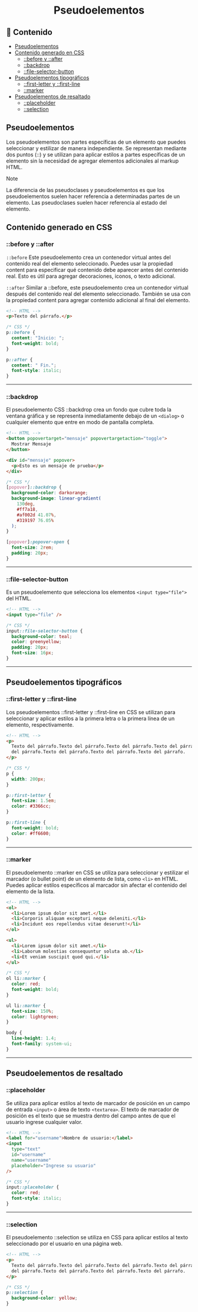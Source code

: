 <h1 align="center">Pseudoelementos</h1>

<h2>📑 Contenido</h2>

- [Pseudoelementos](#pseudoelementos)
- [Contenido generado en CSS](#contenido-generado-en-css)
  - [::before y ::after](#before-y-after)
  - [::backdrop](#backdrop)
  - [::file-selector-button](#file-selector-button)
- [Pseudoelementos tipográficos](#pseudoelementos-tipográficos)
  - [::first-letter y ::first-line](#first-letter-y-first-line)
  - [::marker](#marker)
- [Pseudoelementos de resaltado](#pseudoelementos-de-resaltado)
  - [::placeholder](#placeholder)
  - [::selection](#selection)

## Pseudoelementos

Los pseudoelementos son partes específicas de un elemento que puedes seleccionar y estilizar de manera independiente. Se representan mediante dos puntos (::) y se utilizan para aplicar estilos a partes específicas de un elemento sin la necesidad de agregar elementos adicionales al markup HTML.

> [!NOTE]
>
> La diferencia de las pseudoclases y pseudoelementos es que los pseudoelementos suelen hacer referencia a determinadas partes de un elemento. Las pseudoclases suelen hacer referencia al estado del elemento.

## Contenido generado en CSS

### ::before y ::after

`::before` Este pseudoelemento crea un contenedor virtual antes del contenido real del elemento seleccionado. Puedes usar la propiedad content para especificar qué contenido debe aparecer antes del contenido real. Esto es útil para agregar decoraciones, iconos, o texto adicional.

`::after` Similar a ::before, este pseudoelemento crea un contenedor virtual después del contenido real del elemento seleccionado. También se usa con la propiedad content para agregar contenido adicional al final del elemento.

```html
<!-- HTML -->
<p>Texto del párrafo.</p>
```

```css
/* CSS */
p::before {
  content: "Inicio: ";
  font-weight: bold;
}

p::after {
  content: " Fin.";
  font-style: italic;
}
```

---

### ::backdrop

El pseudoelemento CSS ::backdrop crea un fondo que cubre toda la ventana gráfica y se representa inmediatamente debajo de un `<dialog>` o cualquier elemento que entre en modo de pantalla completa.

```html
<!-- HTML -->
<button popovertarget="mensaje" popovertargetaction="toggle">
  Mostrar Mensaje
</button>

<div id="mensaje" popover>
  <p>Esto es un mensaje de prueba</p>
</div>
```

```css
/* CSS */
[popover]::backdrop {
  background-color: darkorange;
  background-image: linear-gradient(
    130deg,
    #ff7a18,
    #af002d 41.07%,
    #319197 76.05%
  );
}

[popover]:popover-open {
  font-size: 2rem;
  padding: 20px;
}
```

---

### ::file-selector-button

Es un pseudoelemento que selecciona los elementos `<input type="file">` del HTML.

```html
<!-- HTML -->
<input type="file" />
```

```css
/* CSS */
input::file-selector-button {
  background-color: teal;
  color: greenyellow;
  padding: 20px;
  font-size: 16px;
}
```

---

## Pseudoelementos tipográficos

### ::first-letter y ::first-line

Los pseudoelementos ::first-letter y ::first-line en CSS se utilizan para seleccionar y aplicar estilos a la primera letra o la primera línea de un elemento, respectivamente.

```html
<!-- HTML -->
<p>
  Texto del párrafo.Texto del párrafo.Texto del párrafo.Texto del párrafo. Texto
  del párrafo.Texto del párrafo.Texto del párrafo.Texto del párrafo.
</p>
```

```css
/* CSS */
p {
  width: 200px;
}

p::first-letter {
  font-size: 1.5em;
  color: #3366cc;
}

p::first-line {
  font-weight: bold;
  color: #ff6600;
}
```

---

### ::marker

El pseudoelemento ::marker en CSS se utiliza para seleccionar y estilizar el marcador (o bullet point) de un elemento de lista, como `<li>` en HTML. Puedes aplicar estilos específicos al marcador sin afectar el contenido del elemento de la lista.

```html
<!-- HTML -->
<ol>
  <li>Lorem ipsum dolor sit amet.</li>
  <li>Corporis aliquam excepturi neque deleniti.</li>
  <li>Incidunt eos repellendus vitae deserunt!</li>
</ol>

<ul>
  <li>Lorem ipsum dolor sit amet.</li>
  <li>Laborum molestias consequuntur soluta ab.</li>
  <li>Et veniam suscipit quod qui.</li>
</ul>
```

```css
/* CSS */
ol li::marker {
  color: red;
  font-weight: bold;
}

ul li::marker {
  font-size: 150%;
  color: lightgreen;
}

body {
  line-height: 1.4;
  font-family: system-ui;
}
```

---

## Pseudoelementos de resaltado

### ::placeholder

Se utiliza para aplicar estilos al texto de marcador de posición en un campo de entrada `<input>` o área de texto `<textarea>`. El texto de marcador de posición es el texto que se muestra dentro del campo antes de que el usuario ingrese cualquier valor.

```html
<!-- HTML -->
<label for="username">Nombre de usuario:</label>
<input
  type="text"
  id="username"
  name="username"
  placeholder="Ingrese su usuario"
/>
```

```css
/* CSS */
input::placeholder {
  color: red;
  font-style: italic;
}
```

---

### ::selection

El pseudoelemento ::selection se utiliza en CSS para aplicar estilos al texto seleccionado por el usuario en una página web.

```html
<!-- HTML -->
<p>
  Texto del párrafo.Texto del párrafo.Texto del párrafo.Texto del párrafo. Texto
  del párrafo.Texto del párrafo.Texto del párrafo.Texto del párrafo.
</p>
```

```css
/* CSS */
p::selection {
  background-color: yellow;
}
```
